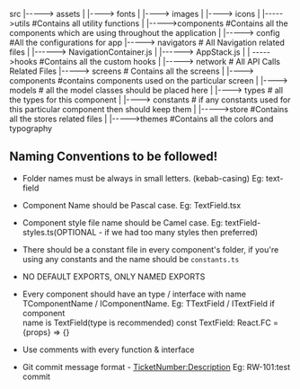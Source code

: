 src
|-----> assets
| |----> fonts
| |----> images
| |----> icons
|
|----->utils #Contains all utility functions
|
|----->components #Contains all the components which are using throughout the application
|
|-----> config #All the configurations for app
|-----> navigators # All Navigation related files
| |------> NavigationContainer.js
| |------> AppStack.js
|
| ----->hooks #Contains all the custom hooks
|
|-----> network # All API Calls Related Files
|-----> screens # Contains all the screens
| |----> components #contains components used on the particular screen
| |----> models # all the model classes should be placed here
| |----> types # all the types for this component
| |----> constants # if any constants used for this particular component then should keep them
|
|----->store #Contains all the stores related files
|
|----->themes #Contains all the colors and typography

## Naming Conventions to be followed!
- Folder names must be always in small letters. (kebab-casing) Eg: text-field
- Component Name should be Pascal case. Eg: TextField.tsx
- Component style file name should be Camel case. Eg: textField-styles.ts(OPTIONAL - if we had too many styles then preferred)
- There should be a constant file in every component's folder, if you're using any constants and the name should be `constants.ts`
- NO DEFAULT EXPORTS, ONLY NAMED EXPORTS
- Every component should have an type / interface with name TComponentName / IComponentName. Eg: TTextField / ITextField if component   
name is TextField(type is recommended)
const TextField: React.FC<TTextField> = {props} => {}

- Use comments with every function & interface

- Git commit message format - <TicketNumber:Description> Eg: RW-101:test commit

